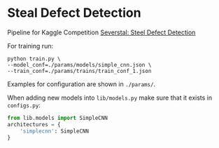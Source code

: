 # Steal Defect Detection

Pipeline for Kaggle Competition [Severstal: Steel Defect Detection](https://www.kaggle.com/c/severstal-steel-defect-detection)

For training run: 
```shell script
python train.py \
--model_conf=./params/models/simple_cnn.json \
--train_conf=./params/trains/train_conf_1.json
```

Examples for configuration are shown in `./params/`.

When adding new models into `lib/models.py` make sure that it exists in `configs.py`:
```python
from lib.models import SimpleCNN
architectures = {
    'simplecnn': SimpleCNN
}
```